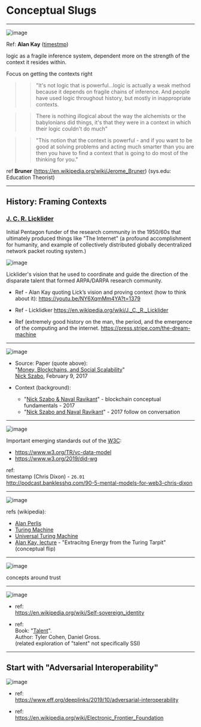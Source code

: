 # Conceptual Slugs


---



![image](https://user-images.githubusercontent.com/185555/195513880-7edf14f6-a70f-42fd-ba85-c08a873c559f.png)

Ref: **Alan Kay** ([timestmp](https://www.youtube.com/watch?v=Ud8WRAdihPg&t=24s))

logic as a fragile inference system, dependent more on the strength of the context it resides within.

Focus on getting the contexts right

>> "It's not logic that is powerful...logic is actually a weak method because it depends on fragile chains of inference.  And people have used logic throughout history, but mostly in inappropriate contexts. 

>> There is nothing illogical about the way the alchemists or the babylonians did things, it's that they were in a context in which their logic couldn't do much"

>> "This notion that the context is powerful - and if you want to be good at solving problems and acting much smarter than you are then you have to find a context that is going to do most of the thinking for you."


ref **Bruner** (https://en.wikipedia.org/wiki/Jerome_Bruner) (sys.edu: Education Theorist)


---

## History: Framing Contexts

### [J. C. R. Licklider](https://en.wikipedia.org/wiki/J._C._R._Licklider#Psychoacoustics)
Initial Pentagon funder of the research community in the 1950/60s that ultimately produced things like "The Internet" (a profound accomplishment for humanity, and example of collectively distributed globally decentralized network packet routing system.)

<!-- Field of study: [Psychoacoustics](https://en.wikipedia.org/wiki/Psychoacoustics) -->



![image](https://user-images.githubusercontent.com/185555/194683375-de45b650-20ef-4b60-9366-8a4d3cdf7728.png)

Licklider's vision that he used to  coordinate and guide the direction of the disparate talent that formed  ARPA/DARPA research community.

- Ref - Alan Kay quoting Lick’s vision and proving context (how to think about it):
https://youtu.be/NY6XqmMm4YA?t=1379

- Ref - Licklidker
https://en.wikipedia.org/wiki/J._C._R._Licklider

- Ref (extremely good history on the man, the period, and the emergence of the computing and the internet.
https://press.stripe.com/the-dream-machine

---

![image](https://user-images.githubusercontent.com/185555/194683531-67fd2071-2094-4ede-be79-d33ff642000b.png)

- Source: Paper (quote above):  
  "[Money, Blockchains, and Social Scalability](https://nakamotoinstitute.org/money-blockchains-and-social-scalability)"  
[Nick Szabo](https://en.wikipedia.org/wiki/Nick_Szabo), February 9, 2017

- Context (background):
  - "[Nick Szabo & Naval Ravikant](https://www.youtube.com/watch?v=IykYU9Cfty0)" - blockchain conceptual fundamentals - 2017
  - "[Nick Szabo and Naval Ravikant](https://www.youtube.com/watch?v=OP8WbEMEg-A)" - 2017 follow on conversation

---

![image](https://user-images.githubusercontent.com/185555/190883023-a2750977-7295-4a40-a6b3-d7ed7e772935.png)

  

Important emerging standards out of the [W3C](https://en.wikipedia.org/wiki/World_Wide_Web_Consortium):
- https://www.w3.org/TR/vc-data-model
- https://www.w3.org/2019/did-wg


ref:  
timestamp (Chris Dixon) - `26.01`  
http://podcast.banklesshq.com/90-5-mental-models-for-web3-chris-dixon

---

![image](https://user-images.githubusercontent.com/185555/190882816-5f779561-d6af-479e-bd70-626613e1d6f5.png)

refs (wikipedia):
- [Alan Perlis](https://en.wikipedia.org/wiki/Alan_Perlis)
- [Turing Machine](https://en.wikipedia.org/wiki/Turing_machine)
- [Universal Turing Machine](https://en.wikipedia.org/wiki/Universal_Turing_machine)
- [Alan Kay, lecture](https://www.youtube.com/watch?v=Vt8jyPqsmxE&list=PLAMq8HJFHrMQ3wvPHaw97QoKbFAzkDHT0&index=45&t=4s) - "Extracitng Energy from the Turing Tarpit" (conceptual flip)

---


![image](https://user-images.githubusercontent.com/185555/190882892-78c83fab-cb96-4b22-8ff6-ab5ffd4e6336.png)

concepts around trust

---


![image](https://user-images.githubusercontent.com/185555/190882920-6d0192e9-eec1-47e2-bf44-fc5ab0fa3920.png)

- ref:  
  https://en.wikipedia.org/wiki/Self-sovereign_identity

- ref:  
  Book: "[Talent](https://www.amazon.com/Talent-Identify-Energizers-Creatives-Winners-ebook/dp/B08R2KNYVX)".  
  Author: Tyler Cohen, Daniel Gross.  
  (related exploration of "talent" not specifically SSI)  


---

## Start with "Adversarial Interoperability"

![image](https://user-images.githubusercontent.com/185555/190882998-90d020ee-b951-4ea8-a5ed-afe0a154c375.png)

- ref:  
  https://www.eff.org/deeplinks/2019/10/adversarial-interoperability

- ref:  
  https://en.wikipedia.org/wiki/Electronic_Frontier_Foundation
  
  


